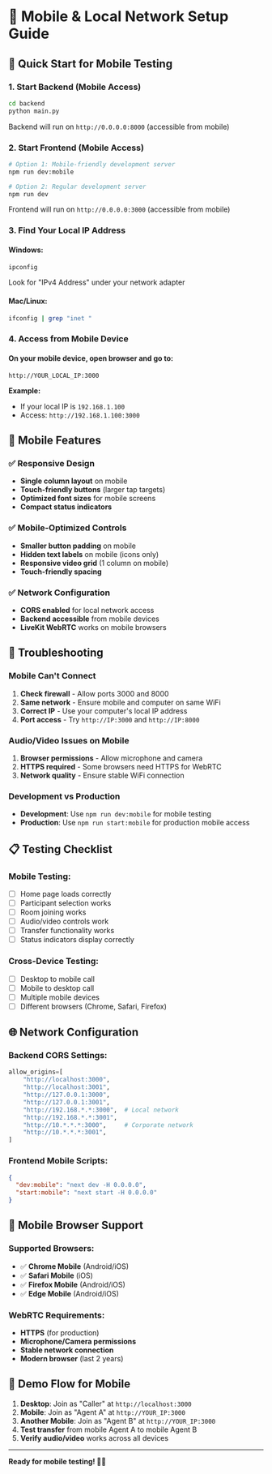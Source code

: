 # 📱 Mobile & Local Network Setup Guide

## 🚀 Quick Start for Mobile Testing

### 1. **Start Backend (Mobile Access)**
```bash
cd backend
python main.py
```
Backend will run on `http://0.0.0.0:8000` (accessible from mobile)

### 2. **Start Frontend (Mobile Access)**
```bash
# Option 1: Mobile-friendly development server
npm run dev:mobile

# Option 2: Regular development server
npm run dev
```
Frontend will run on `http://0.0.0.0:3000` (accessible from mobile)

### 3. **Find Your Local IP Address**

#### Windows:
```cmd
ipconfig
```
Look for "IPv4 Address" under your network adapter

#### Mac/Linux:
```bash
ifconfig | grep "inet "
```

### 4. **Access from Mobile Device**

#### On your mobile device, open browser and go to:
```
http://YOUR_LOCAL_IP:3000
```

**Example:**
- If your local IP is `192.168.1.100`
- Access: `http://192.168.1.100:3000`

## 📱 Mobile Features

### ✅ **Responsive Design**
- **Single column layout** on mobile
- **Touch-friendly buttons** (larger tap targets)
- **Optimized font sizes** for mobile screens
- **Compact status indicators**

### ✅ **Mobile-Optimized Controls**
- **Smaller button padding** on mobile
- **Hidden text labels** on mobile (icons only)
- **Responsive video grid** (1 column on mobile)
- **Touch-friendly spacing**

### ✅ **Network Configuration**
- **CORS enabled** for local network access
- **Backend accessible** from mobile devices
- **LiveKit WebRTC** works on mobile browsers

## 🔧 Troubleshooting

### **Mobile Can't Connect**
1. **Check firewall** - Allow ports 3000 and 8000
2. **Same network** - Ensure mobile and computer on same WiFi
3. **Correct IP** - Use your computer's local IP address
4. **Port access** - Try `http://IP:3000` and `http://IP:8000`

### **Audio/Video Issues on Mobile**
1. **Browser permissions** - Allow microphone and camera
2. **HTTPS required** - Some browsers need HTTPS for WebRTC
3. **Network quality** - Ensure stable WiFi connection

### **Development vs Production**
- **Development**: Use `npm run dev:mobile` for mobile testing
- **Production**: Use `npm run start:mobile` for production mobile access

## 📋 Testing Checklist

### **Mobile Testing:**
- [ ] Home page loads correctly
- [ ] Participant selection works
- [ ] Room joining works
- [ ] Audio/video controls work
- [ ] Transfer functionality works
- [ ] Status indicators display correctly

### **Cross-Device Testing:**
- [ ] Desktop to mobile call
- [ ] Mobile to desktop call
- [ ] Multiple mobile devices
- [ ] Different browsers (Chrome, Safari, Firefox)

## 🌐 Network Configuration

### **Backend CORS Settings:**
```python
allow_origins=[
    "http://localhost:3000",
    "http://localhost:3001", 
    "http://127.0.0.1:3000",
    "http://127.0.0.1:3001",
    "http://192.168.*.*:3000",  # Local network
    "http://192.168.*.*:3001",
    "http://10.*.*.*:3000",     # Corporate network
    "http://10.*.*.*:3001",
]
```

### **Frontend Mobile Scripts:**
```json
{
  "dev:mobile": "next dev -H 0.0.0.0",
  "start:mobile": "next start -H 0.0.0.0"
}
```

## 📱 Mobile Browser Support

### **Supported Browsers:**
- ✅ **Chrome Mobile** (Android/iOS)
- ✅ **Safari Mobile** (iOS)
- ✅ **Firefox Mobile** (Android/iOS)
- ✅ **Edge Mobile** (Android/iOS)

### **WebRTC Requirements:**
- **HTTPS** (for production)
- **Microphone/Camera permissions**
- **Stable network connection**
- **Modern browser** (last 2 years)

## 🎯 Demo Flow for Mobile

1. **Desktop**: Join as "Caller" at `http://localhost:3000`
2. **Mobile**: Join as "Agent A" at `http://YOUR_IP:3000`
3. **Another Mobile**: Join as "Agent B" at `http://YOUR_IP:3000`
4. **Test transfer** from mobile Agent A to mobile Agent B
5. **Verify audio/video** works across all devices

---

**Ready for mobile testing! 🚀📱**